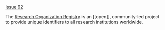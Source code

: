 [Issue 92](https://github.com/thoth-pub/thoth/issues/92)

The [Research Organization Registry](https://ror.org/) is an [[open]], community-led project to provide unique identifiers to all research institutions worldwide. 